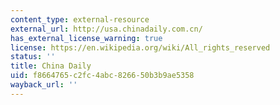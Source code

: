 ```yaml
---
content_type: external-resource
external_url: http://usa.chinadaily.com.cn/
has_external_license_warning: true
license: https://en.wikipedia.org/wiki/All_rights_reserved
status: ''
title: China Daily
uid: f8664765-c2fc-4abc-8266-50b3b9ae5358
wayback_url: ''
---
```

